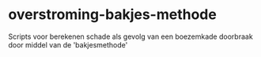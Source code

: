 # overstroming-bakjes-methode
Scripts voor berekenen schade als gevolg van een boezemkade doorbraak door middel van de 'bakjesmethode'
